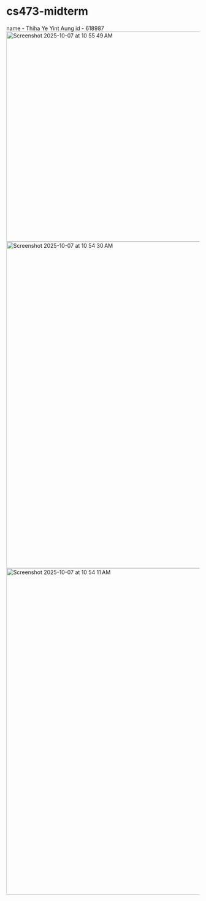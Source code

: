 # cs473-midterm

name - Thiha Ye Yint Aung 
id   - 618987
<img width="1195" height="548" alt="Screenshot 2025-10-07 at 10 55 49 AM" src="https://github.com/user-attachments/assets/38ec55ac-4325-48e4-b0f7-62adaaec47df" />
<img width="1195" height="852" alt="Screenshot 2025-10-07 at 10 54 30 AM" src="https://github.com/user-attachments/assets/19f24560-b251-4c49-b460-16d4380383eb" />
<img width="1195" height="852" alt="Screenshot 2025-10-07 at 10 54 11 AM" src="https://github.com/user-attachments/assets/d9ee7fa4-e8e2-4f2c-b958-404c69349d3a" />
